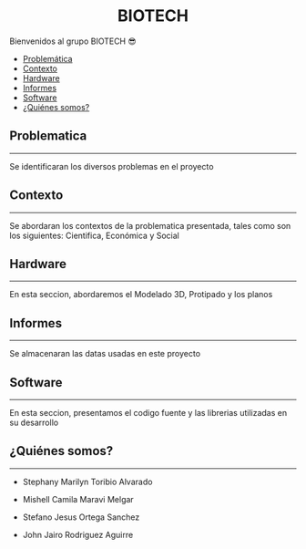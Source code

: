 <h1 align="center">BIOTECH</h1>

Bienvenidos al grupo BIOTECH 😎

- [Problemática](https://github.com/stephany-toribio/Repositorio-BioTech/tree/main/Problem%C3%A1tica)
- [Contexto](https://github.com/stephany-toribio/Repositorio-BioTech/tree/main/Contexto)
- [Hardware](https://github.com/stephany-toribio/Repositorio-BioTech/tree/main/Hardaware/Prototipado)
- [Informes](https://github.com/stephany-toribio/Repositorio-BioTech/tree/main/Informes)
- [Software](https://github.com/stephany-toribio/Repositorio-BioTech/tree/main/Software)
- [¿Quiénes somos?](#Quiénes-somos)

## Problematica
---
Se identificaran los diversos problemas en el proyecto

## Contexto
---
Se abordaran los contextos de la problematica presentada, tales como son los siguientes: Cientifica, Económica y Social 

## Hardware
---
En esta seccion, abordaremos el Modelado 3D, Protipado y los planos

## Informes
---
Se almacenaran las datas usadas en este proyecto

## Software
---
En esta seccion, presentamos el codigo fuente y las librerias utilizadas en su desarrollo

## ¿Quiénes somos?
---
- Stephany Marilyn Toribio Alvarado 
![]()

- Mishell Camila Maravi Melgar
![]()
  
- Stefano Jesus Ortega Sanchez
![]()
  
- John Jairo Rodriguez Aguirre
![]()